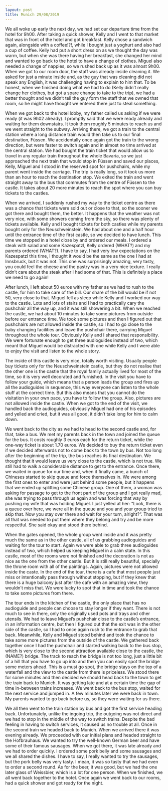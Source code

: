 ```yaml
---
layout: post
title: Munich 29/08/2019
---
```


We all woke up early the next day, we had set our departure time from the hotel for 9h00. After taking a quick shower, Kelly and I went to that market that was in front of the hotel and got breakfast. Kelly chose a sandwich again, alongside with a coffee!?!, while I bought just a yoghurt and also had a cup of coffee. Kelly had put a short dress on as we thought the day was warm, but when she was there having her breakfast, she changed her mind and wanted to go back to the hotel to have a change of clothes. Miguel also needed a change of nappies, so we rushed back up as it was almost 9h00. When we got to our room door, the staff was already inside cleaning it. We asked for just a minute inside and, as the guy that was cleaning did not speak any English, it was challenging having to explain to him that. To be honest, when we finished doing what we had to do (Kelly didn’t really change her clothes, but got a spare change to take to the trip), we had a better thought and we didn’t tell the guy form the staff that we owned that room, so he might have thought we entered there just to steal something.

When we got back to the hotel lobby, my father called us asking if we were ready (it was 9h02 already). I promptly said that we were ready already and waiting for them downstairs. It took them roughly 5 minutes to reach us and we went straight to the subway. Arriving there, we got a train to the central station where a long distance train would then take us to our final destination, Füssen. We accidentally once again got the train to the wrong direction, but were faster to switch again and in almost no time arrived at the central station. We had bought the train ticket that would allow us to travel in any regular train throughout the whole Bavaria, so we just approached the next train that would stop in Füssen and saved our places, Kelly, Miguel and I stood in the reserved spot for pushchairs, while my parent went inside the carriage. The trip is really long, so it took us more than an hour to reach the destination stop. We exited the train and went straight away to the bus that commutes from the centre of Füssen to the castle. It takes about 20 more minutes to reach the spot where you can buy tickets to the castles.

When we arrived, I suddenly rushed my way to the ticket centre as there was a chance that tickets were sold out or close to that, so the sooner we got there and bought them, the better. It happens that the weather was not very nice, with some showers coming from the sky, so there was plenty of tickets available. Kelly and I bought tickets for both castles while my parents bought only for the Neuschweinstein. We had about one and a half hour until the entrance time of the first castle, so we decided to have lunch. This time we stopped in a hotel close by and ordered our meals. I ordered a steak with salad and some Kazespatzl, Kelly ordered (WHAT?) and my parents ordered (WHAT?). I have to say, I had very low expectations on the Kazespatzl this time, I thought it would be the same as the one I had at Innsbruck, but it was not. This one was surprisingly amazing, very tasty, you could feel the cheese and the pastry was in a very nice texture. I really didn’t care about the steak after I had some of that. This is definitely a place we need to go again!

After lunch, I left about 50 euros with my father as we had to rush to the castle, for him to take care of the bill. Our share of the bill would be if not 50, very close to that. Miguel fell as sleep while Kelly and I worked our way to the castle. Lots and lots of stairs and I had to practically cary the pushchair all the way up, and it was still showering a bit. When we reached the castle, we had about 10 minutes to take some pictures from outside before our entrance time. We took some pictures and then I figured out that pushchairs are not allowed inside the castle, so I had to go close to the baby changing facilities and leave the pushchair there, carrying Miguel throughout the whole tour. Obviously Kelly and I shared that responsibility. We were fortunate enough to get three audioguides instead of two, which meant that Miguel would be distracted with one while Kelly and I were able to enjoy the visit and listen to the whole story.

The inside of this castle is very nice, totally worth visiting. Usually people buy tickets only for the Neuschweinstein castle, but they do not realise that the other one is the castle that the royal family actually lived for most of the time, so it is very well decorated and furnished. In the visit you have to follow your guide, which means that a person leads the group and fires up all the audioguides in sequence, this way everyone can listen to the whole stuff at the correct time. But this also means that you cannot do the visitation in your own pace, you have to follow the group. Also, pictures are not allowed inside the castle. When we got to the end of the visit, we handled back the audioguides, obviously Miguel had one of his episodes and yelled and cried, but it was all good, it didn’t take long for him to calm down.

We went back to the city as we had to head to the second castle and, for that, take a bus. We met my parents back in the town and joined the queue for the bus. It costs roughly 3 euros each for the return ticket, while the one-way ticket is about 1.70 euros. We decided to buy the return ticket even if we decided afterwards not to come back to the town by bus. Not too long after the beginning of the trip, the bus reaches its final destination. We thought that it would leave us very close to the castle, which is not true. We still had to walk a considerable distance to get to the entrance. Once there, we waited in queue for our time and, when it finally came, a bunch of Chineses started to skip queue and force themselves in. We were among the first ones to enter and were just behind some people, but it happens that we ended up splitting some Chinese group. One of them, a woman was asking for passage to get to the front part of the group and I got really mad, she was trying to pass through us again and was forcing that way by pushing my wife that was holding Miguel. I just yelled at her: “Look, there is a queue over here, we were all in the queue and you and your group tried to skip that. Now you stay over there and wait for your turn, alright?”. That was all that was needed to put them where they belong and try and be more respectful. She said okay and stood there behind.

When the gates opened, the whole group went inside and it was pretty much the same as in the other castle, all of us grabbing audioguides and waiting for the tour to start. Again we were able to grab three audioguides instead of two, which helped us keeping Miguel in a calm state. In this castle, most of the rooms were not finished and the decoration is not as nice as the one from the other castle. But it is still really beautiful, specially the throne room with all of the paintings. Again, pictures were not allowed inside the caste. In the end of the tour, there is a cafe that most people just miss or intentionally pass through without stopping, but if they knew that there is a huge balcony just after the cafe with an amazing view, they wouldn’t miss that. We were lucky to spot that in time and took the chance to take some pictures from there.

The tour ends in the kitchen of the castle, the only place that has no audioguide and people can choose to stay longer if they want. There is not much to see in there, only the originally used pots and trays and other utensils. We had to leave Miguel’s pushchair close to the castle’s entrance, in an information centre, but then I figured out that the exit was in the other side of the castle, so I had to once again rush to the entrance to grab that back. Meanwhile, Kelly and Miguel stood behind and took the chance to take some more pictures from the outside of the castle. We gathered back together once I had the pushchair and started walking back to the bus stop, which is very close to the second attraction available close to the castle, the (NAME?) bridge. The track to reach the bridge is not too long, just a little bit of a hill that you have to go up into and then you can easily spot the bridge some meters ahead. This is a must go spot, the bridge stays on the top of a waterfall and the view to the castle from there is priceless. We stood there for some minutes and then decided we should head back to the town to get the train back to Munich. It was getting late and at a certain time the gap of time in-between trains increases. We went back to the bus stop, waited for the next service and jumped in. A few minutes later we were back in town. My parents wanted to go back before us, so they were waiting for us there.

We all then went to the train station by bus and got the first service heading back. Unfortunately, unlike the ingoing trip, the outgoing was not direct and we had to stop in the middle of the way to switch trains. Despite the bad feeling in having to switch services, it caused us no trouble at all. Once in the second train we headed back to Munich. When we arrived there it was evening already. We proceeded with our initial plans and headed straight to the Hofbrauhaus. We wanted to try the well-known German beer and have some of their famous sausages. When we got there, it was late already and we had to order quickly. I ordered some pork belly and some sausages and we all shared the dishes. I have to say, I really wanted to try the sausages, but the pork belly was very tasty. I mean, it was so tasty that we had even to order a second round. As for the beer, it was good, but we had the one later glass of Weissbier, which is a lot for one person. When we finished, we all went back together to the hotel. Once again we went back to our rooms, had a quick shower and got ready for the night.
